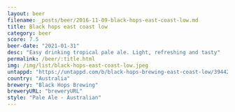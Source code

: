 ```yaml
---
layout: beer
filename: _posts/beer/2016-11-09-black-hops-east-coast-low.md
title: Black hops east coast low
category: beer
score: 7.5
beer-date: "2021-01-31"
desc: "Easy drinking tropical pale ale. Light, refreshing and tasty"
permalink: /beer/:title.html
img: /img/list/black-hops-east-coast-low.jpeg
untappd: "https://untappd.com/b/black-hops-brewing-east-coast-low/3944293"
country: "Australia"
brewery: "Black Hops Brewing"
breweryURL: "breweryURL"
style: "Pale Ale - Australian"
---
```

